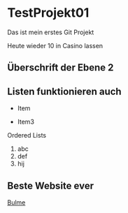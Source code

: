 # TestProjekt01
Das ist mein erstes Git Projekt

Heute wieder 10 in Casino lassen

## Überschrift der Ebene 2

## Listen funktionieren auch
- Item

- Item3

Ordered Lists 
1. abc
2. def
3. hij

## Beste Website ever


[Bulme](https://www.bulme.at)
